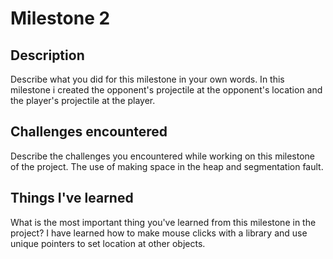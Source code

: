 # Milestone 2

## Description
Describe what you did for this milestone in your own words.
In this milestone i created the opponent's projectile at the opponent's location and the player's projectile at the player.
## Challenges encountered
Describe the challenges you encountered while working on this milestone of the project.
The use of making space in the heap and segmentation fault.

## Things I've learned
What is the most important thing you've learned from this milestone in the project?
I have learned how to make mouse clicks with a library and use unique pointers to set location at other objects.
